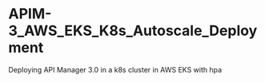 # APIM-3_AWS_EKS_K8s_Autoscale_Deployment
Deploying API Manager 3.0 in a k8s cluster in AWS EKS with hpa
